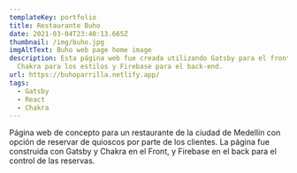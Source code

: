```yaml
---
templateKey: portfolio
title: Restaurante Buho
date: 2021-03-04T23:40:13.665Z
thumbnail: /img/buho.jpg
imgAltText: Buho web page home image
description: Esta página web fue creada utilizando Gatsby para el front-end,
  Chakra para los estilos y Firebase para el back-end.
url: https://buhoparrilla.netlify.app/
tags:
  - Gatsby
  - React
  - Chakra
---
```

Página web de concepto para un restaurante de la ciudad de Medellín con opción de reservar de quioscos por parte de los clientes. La página fue construida con Gatsby y Chakra en el Front, y Firebase en el back para el control de las reservas.